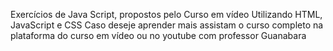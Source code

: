 Exercícios de Java Script, propostos pelo Curso em vídeo
Utilizando HTML, JavaScript e CSS
Caso deseje aprender mais assistam o curso completo na plataforma do curso em vídeo ou no youtube com professor Guanabara
